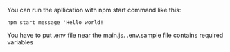 You can run the apllication with npm start command like this:

`npm start message 'Hello world!'`

You have to put .env file near the main.js. .env.sample file contains required variables
